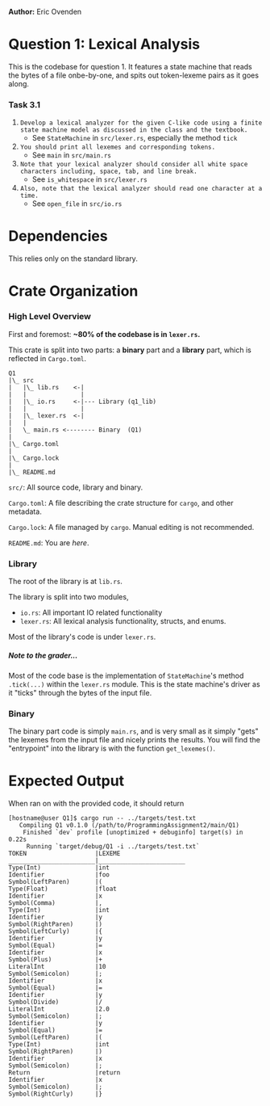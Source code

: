 **Author:** Eric Ovenden

# Question 1: Lexical Analysis

This is the codebase for question 1. It features a state machine that reads the bytes of a file onbe-by-one, and spits out token-lexeme pairs as it goes along.

### Task 3.1
1. `Develop a lexical analyzer for the given C-like code using a finite state machine model as discussed in the class and the textbook.`
   - See `StateMachine` in `src/lexer.rs`, especially the method `tick`
2. `You should print all lexemes and corresponding tokens.`
   - See `main` in `src/main.rs`
3. `Note that your lexical analyzer should consider all white space characters including, space, tab, and line break.`
   - See `is_whitespace` in `src/lexer.rs`
4. `Also, note that the lexical analyzer should read one character at a time.`
   - See `open_file` in `src/io.rs`

# Dependencies
This relies only on the standard library.

# Crate Organization

### High Level Overview

First and foremost: **~80% of the codebase is in `lexer.rs`.**

This crate is split into two parts: a **binary** part and a **library** part, which is reflected in `Cargo.toml`.

```
Q1
|\_ src
|   |\_ lib.rs    <-|
|   |               |
|   |\_ io.rs     <-|--- Library (q1_lib)
|   |               |
|   |\_ lexer.rs  <-|
|   |
|   \_ main.rs <-------- Binary  (Q1)
|
|\_ Cargo.toml
|
|\_ Cargo.lock
|
|\_ README.md
```

`src/`: All source code, library and binary.

`Cargo.toml`: A file describing the crate structure for `cargo`, and other metadata.

`Cargo.lock`: A file managed by `cargo`. Manual editing is not recommended.

`README.md`: You are *here*.

### Library

The root of the library is at `lib.rs`.

The library is split into two modules,
- `io.rs`: All important IO related functionality
- `lexer.rs`: All lexical analysis functionality, structs, and enums.

Most of the library's code is under `lexer.rs`.

##### Note to the grader...
Most of the code base is the implementation of `StateMachine`'s method `.tick(...)` within the `lexer.rs` module. This is the state machine's driver as it "ticks" through the bytes of the input file.

### Binary

The binary part code is simply `main.rs`, and is very small as it simply "gets" the lexemes from the input file and nicely prints the results. You will find the "entrypoint" into the library is with the function `get_lexemes()`.

# Expected Output
When ran on with the provided code, it should return
```
[hostname@user Q1]$ cargo run -- ../targets/test.txt
   Compiling Q1 v0.1.0 (/path/to/ProgrammingAssignment2/main/Q1)
    Finished `dev` profile [unoptimized + debuginfo] target(s) in 0.22s
     Running `target/debug/Q1 -i ../targets/test.txt`
TOKEN                   |LEXEME
________________________|________________________
Type(Int)               |int
Identifier              |foo
Symbol(LeftParen)       |(
Type(Float)             |float
Identifier              |x
Symbol(Comma)           |,
Type(Int)               |int
Identifier              |y
Symbol(RightParen)      |)
Symbol(LeftCurly)       |{
Identifier              |y
Symbol(Equal)           |=
Identifier              |x
Symbol(Plus)            |+
LiteralInt              |10
Symbol(Semicolon)       |;
Identifier              |x
Symbol(Equal)           |=
Identifier              |y
Symbol(Divide)          |/
LiteralInt              |2.0
Symbol(Semicolon)       |;
Identifier              |y
Symbol(Equal)           |=
Symbol(LeftParen)       |(
Type(Int)               |int
Symbol(RightParen)      |)
Identifier              |x
Symbol(Semicolon)       |;
Return                  |return
Identifier              |x
Symbol(Semicolon)       |;
Symbol(RightCurly)      |}
```